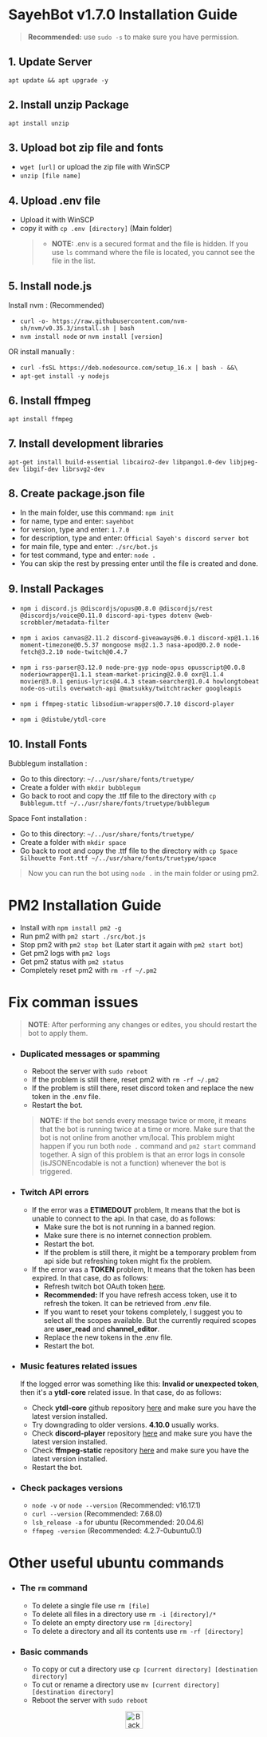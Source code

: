 # SayehBot v1.7.0 Installation Guide
> **Recommended:** use `sudo -s` to make sure you have permission.

## 1. Update Server
`apt update && apt upgrade -y`

## 2. Install unzip Package
`apt install unzip`

## 3. Upload bot zip file and fonts
- `wget [url]` or upload the zip file with WinSCP
- `unzip [file name]`

## 4. Upload .env file
- Upload it with WinSCP
- copy it with `cp .env [directory]` (Main folder)
  > - **NOTE:** .env is a secured format and the file is hidden. If you use `ls` command where the file is located, you cannot see the file in the list.

## 5. Install node.js
Install nvm : (Recommended)
- `curl -o- https://raw.githubusercontent.com/nvm-sh/nvm/v0.35.3/install.sh | bash`
- `nvm install node` or `nvm install [version]`

OR install manually :
- `curl -fsSL https://deb.nodesource.com/setup_16.x | bash - &&\`
- `apt-get install -y nodejs`


## 6. Install ffmpeg
`apt install ffmpeg`

## 7. Install development libraries
`apt-get install build-essential libcairo2-dev libpango1.0-dev libjpeg-dev libgif-dev librsvg2-dev`

## 8. Create package.json file
- In the main folder, use this command: `npm init`
- for name, type and enter: `sayehbot`
- for version, type and enter: `1.7.0`
- for description, type and enter: `Official Sayeh's discord server bot`
- for main file, type and enter: `./src/bot.js`
- for test command, type and enter: `node .`
- You can skip the rest by pressing enter until the file is created and done.

## 9. Install Packages
- `npm i discord.js @discordjs/opus@0.8.0 @discordjs/rest @discordjs/voice@0.11.0 discord-api-types dotenv @web-scrobbler/metadata-filter`

- `npm i axios canvas@2.11.2 discord-giveaways@6.0.1 discord-xp@1.1.16 moment-timezone@0.5.37 mongoose ms@2.1.3 nasa-apod@0.2.0 node-fetch@3.2.10 node-twitch@0.4.7`

- `npm i rss-parser@3.12.0 node-pre-gyp node-opus opusscript@0.0.8 noderiowrapper@1.1.1 steam-market-pricing@2.0.0 oxr@1.1.4 movier@3.0.1 genius-lyrics@4.4.3 steam-searcher@1.0.4 howlongtobeat node-os-utils overwatch-api @matsukky/twitchtracker googleapis`

- `npm i ffmpeg-static libsodium-wrappers@0.7.10 discord-player`

- `npm i @distube/ytdl-core`

## 10. Install Fonts
Bubblegum installation :
  - Go to this directory: `~/../usr/share/fonts/truetype/`
  - Create a folder with `mkdir bubblegum`
  - Go back to root and copy the .ttf file to the directory with `cp Bubblegum.ttf ~/../usr/share/fonts/truetype/bubblegum`

Space Font installation :
  - Go to this directory: `~/../usr/share/fonts/truetype/`
  - Create a folder with `mkdir space`
  - Go back to root and copy the .ttf file to the directory with `cp Space Silhouette Font.ttf ~/../usr/share/fonts/truetype/space`


> Now you can run the bot using `node .` in the main folder or using pm2.

# PM2 Installation Guide
- Install with `npm install pm2 -g`
- Run pm2 with `pm2 start ./src/bot.js`
- Stop pm2 with `pm2 stop bot` (Later start it again with `pm2 start bot`)
- Get pm2 logs with `pm2 logs`
- Get pm2 status with `pm2 status`
- Completely reset pm2 with `rm -rf ~/.pm2`

# Fix comman issues
> **NOTE**: After performing any changes or edites, you should restart the bot to apply them.

- ### Duplicated messages or spamming
  - Reboot the server with `sudo reboot`
  - If the problem is still there, reset pm2 with `rm -rf ~/.pm2`
  - If the problem is still there, reset discord token and replace the new token in the .env file.
  - Restart the bot.
  > **NOTE:** If the bot sends every message twice or more, it means that the bot is running twice at a time or more. Make sure that the bot is not online from another vm/local. This problem might happen if you run both `node .` command and `pm2 start` command together. A sign of this problem is that an error logs in console (isJSONEncodable is not a function) whenever the bot is triggered.

- ### Twitch API errors
  - If the error was a **ETIMEDOUT** problem, It means that the bot is unable to connect to the api. In that case, do as follows:
    - Make sure the bot is not running in a banned region.
    - Make sure there is no internet connection problem.
    - Restart the bot.
    - If the problem is still there, it might be a temporary problem from api side but refreshing token might fix the problem. 
  - If the error was a **TOKEN** problem, It means that the token has been expired. In that case, do as follows:
    - Refresh twitch bot OAuth token [here](https://twitchtokengenerator.com/).
    - **Recommended:** If you have refresh access token, use it to refresh the token. It can be retrieved from .env file.
    - If you want to reset your tokens completely, I suggest you to select all the scopes available. But the currently required scopes are **user_read** and **channel_editor**.
    - Replace the new tokens in the .env file.
    - Restart the bot.

- ### Music features related issues
  If the logged error was something like this: **Invalid or unexpected token**, then it's a **ytdl-core** related issue. In that case, do as follows:
  - Check **ytdl-core** github repository [here](https://github.com/fent/node-ytdl-core) and make sure you have the latest version installed.
  - Try downgrading to older versions. **4.10.0** usually works.  
  - Check **discord-player** repository [here](https://github.com/Androz2091/discord-player) and make sure you have the latest version installed.
  - Check **ffmpeg-static** repository [here](https://github.com/eugeneware/ffmpeg-static) and make sure you have the latest version installed.
  - Restart the bot.

- ### Check packages versions
  - `node -v` or `node --version` (Recommended: v16.17.1)
  - `curl --version` (Recommended: 7.68.0)
  - `lsb_release -a` for ubuntu (Recommended: 20.04.6) 
  - `ffmpeg -version` (Recommended: 4.2.7-0ubuntu0.1)

# Other useful ubuntu commands
- ### The `rm` command
  - To delete a single file use `rm [file]`
  - To delete all files in a directory use `rm -i [directory]/*`
  - To delete an empty directory use `rm [directory]`
  - To delete a directory and all its contents use `rm -rf [directory]`

- ### Basic commands
  - To copy or cut a directory use `cp [current directory] [destination directory]`
  - To cut or rename a directory use `mv [current directory] [destination directory]`
  - Reboot the server with `sudo reboot`

<p align="center"><a href="https://github.com/iamblackbull/SayehBot"><img src="https://upload.wikimedia.org/wikipedia/commons/thumb/5/59/Up_arrow_white.svg/1024px-Up_arrow_white.svg.png" alt="Back to top" height="35"/></a></p>
